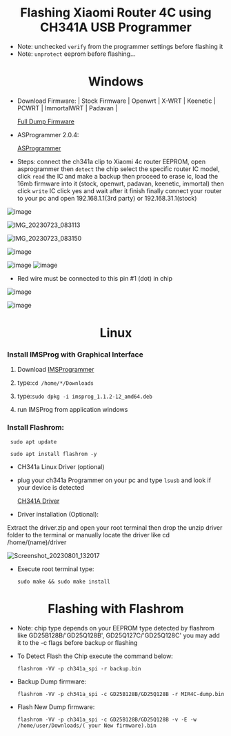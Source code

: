 # <h1 align="center">Flashing Xiaomi Router 4C using CH341A USB Programmer</h1>

- Note: unchecked `verify` from the programmer settings before flashing it
- Note: `unprotect` eeprom before flashing...




# <h1 align="center"> Windows </h1>

- Download Firmware: | Stock Firmware | Openwrt | X-WRT | Keenetic | PCWRT | ImmortalWRT | Padavan |

     [Full Dump Firmware](https://github.com/xiv3r/Xiaomi-Router-4C-CH341A-flasher/releases/tag/V1)

- ASProgrammer 2.0.4:

     [ASProgrammer](https://github.com/xiv3r/Xiaomi-Router-4C-CH341A-flasher/releases/download/V1/AsProgrammer_2.0.4.zip)


- Steps: connect the ch341a clip to Xiaomi 4c router EEPROM, open asprogrammer then `detect` the chip select the specific router IC model, click `read` the IC and make a backup then proceed to erase ic, load the 16mb firmware into it
  (stock, openwrt, padavan, keenetic, immortal) then click `write` IC click yes and wait after it finish finally connect your router to your pc and open 192.168.1.1(3rd party) or 192.168.31.1(stock)


![image](https://github.com/xiv3r/Xiaomi-Router-4C-CH34A-flash-firmware/assets/117867334/704a2efb-d911-4737-8670-8480cfe073e0)


![IMG_20230723_083113](https://github.com/xiv3r/Xiaomi-Router-4C-CH34A-flash-firmware/assets/117867334/8c399a16-f7a1-4e77-b900-d4bfa674f79d)


![IMG_20230723_083150](https://github.com/xiv3r/Xiaomi-Router-4C-CH34A-flash-firmware/assets/117867334/bf2053cc-a585-41b9-b8a0-b150ddcbd87e)


![image](https://github.com/xiv3r/Xiaomi-Router-4C-CH34A-flash-firmware/assets/117867334/32c84a15-dd5d-43b0-87b1-6be5aeccad41)

![image](https://github.com/xiv3r/Xiaomi-Router-4C-CH34A-flash-firmware/assets/117867334/76807418-5626-4829-a0f4-aebe305701ba)
![image](https://github.com/xiv3r/Xiaomi-Router-4C-CH34A-flash-firmware/assets/117867334/5621d78b-b314-4ba8-8fec-1badffd65141)

- Red wire must be connected to this pin #1 (dot) in chip

![image](https://github.com/xiv3r/Xiaomi-Router-4C-CH34A-flash-firmware/assets/117867334/466c5aad-61c9-498a-bd1e-c9171fe64c86)

![image](https://github.com/xiv3r/Xiaomi-Router-4C-CH34A-flash-firmware/assets/117867334/dd03fa11-4b8d-47f5-b878-eb790ec73332)


# <h1 align="center"> Linux </h1>

### Install IMSProg with Graphical Interface

  1. Download [IMSProgrammer](https://github.com/xiv3r/Xiaomi-Router-4C-CH341A-flasher/releases/download/V1/imsprog_1.1.2-12_amd64.deb)

  2. type:`cd /home/*/Downloads`
  
  3. type:`sudo dpkg -i imsprog_1.1.2-12_amd64.deb`
 
  4. run IMSProg from application windows

 
### Install Flashrom:

     sudo apt update
  
     sudo apt install flashrom -y
  
   
- CH341a Linux Driver (optional)

- plug your ch341a Programmer on your pc and type `lsusb` and look if your device is detected


   [CH341A Driver](https://github.com/xiv3r/Xiaomi-Router-4C-CH341A-flasher/files/12224825/driver.zip)


- Driver installation (Optional):
  
Extract the driver.zip and open your root terminal then drop the unzip driver folder to the terminal or manually locate the driver like cd /home/(name)/driver

![Screenshot_20230801_132017](https://github.com/xiv3r/Xiaomi-Router-4C-CH341A-flasher/assets/117867334/fc367842-6724-4f66-80a5-6409bd93190b)


- Execute root terminal type:

      sudo make && sudo make install

# <h1 align="center"> Flashing with Flashrom </h1>

- Note: chip type depends on your EEPROM type detected by flashrom like GD25B128B/'GD25Q128B', GD25Q127C/'GD25Q128C' you may add it to the -c flags before backup or flashing

- To Detect Flash the Chip execute the command below:

      flashrom -VV -p ch341a_spi -r backup.bin
 
- Backup Dump firmware: 

      flashrom -VV -p ch341a_spi -c GD25B128B/GD25Q128B -r MIR4C-dump.bin

- Flash New Dump firmware:

      flashrom -VV -p ch341a_spi -c GD25B128B/GD25Q128B -v -E -w /home/user/Downloads/( your New firmware).bin
